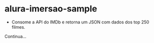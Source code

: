 # alura-imersao-sample

* Consome a API do IMDb e retorna um JSON com dados dos top 250 filmes.

Continua...
